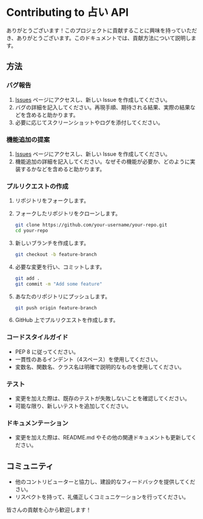 
# Contributing to 占い API

ありがとうございます！このプロジェクトに貢献することに興味を持っていただき、ありがとうございます。このドキュメントでは、貢献方法について説明します。

## 方法

### バグ報告

1. [Issues](https://github.com/your-repo/issues) ページにアクセスし、新しい Issue を作成してください。
2. バグの詳細を記入してください。再現手順、期待される結果、実際の結果などを含めると助かります。
3. 必要に応じてスクリーンショットやログを添付してください。

### 機能追加の提案

1. [Issues](https://github.com/your-repo/issues) ページにアクセスし、新しい Issue を作成してください。
2. 機能追加の詳細を記入してください。なぜその機能が必要か、どのように実装するかなどを含めると助かります。

### プルリクエストの作成

1. リポジトリをフォークします。
2. フォークしたリポジトリをクローンします。

   ```bash
   git clone https://github.com/your-username/your-repo.git
   cd your-repo
   ```

3. 新しいブランチを作成します。

   ```bash
   git checkout -b feature-branch
   ```

4. 必要な変更を行い、コミットします。

   ```bash
   git add .
   git commit -m "Add some feature"
   ```

5. あなたのリポジトリにプッシュします。

   ```bash
   git push origin feature-branch
   ```

6. GitHub 上でプルリクエストを作成します。

### コードスタイルガイド

- PEP 8 に従ってください。
- 一貫性のあるインデント（4スペース）を使用してください。
- 変数名、関数名、クラス名は明確で説明的なものを使用してください。

### テスト

- 変更を加えた際は、既存のテストが失敗しないことを確認してください。
- 可能な限り、新しいテストを追加してください。

### ドキュメンテーション

- 変更を加えた際は、README.md やその他の関連ドキュメントも更新してください。

## コミュニティ

- 他のコントリビューターと協力し、建設的なフィードバックを提供してください。
- リスペクトを持って、礼儀正しくコミュニケーションを行ってください。

皆さんの貢献を心から歓迎します！
